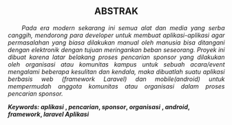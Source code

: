 <h2 align="center">ABSTRAK</h2>
<p align="justify">
&nbsp;&nbsp;&nbsp;&nbsp;<i>Pada era modern sekarang ini semua alat dan media yang serba canggih,  mendorong para developer untuk membuat aplikasi-aplikasi agar permasalahan yang biasa dilakukan manual oleh manusia bisa ditangani dengan elektronik dengan tujuan meringankan beban seseorang. Proyek ini dibuat karena latar belakang proses pencarian sponsor yang dilakukan oleh organisasi atau komunitas kampus untuk sebuah acara/event mengalami beberapa kesulitan dan kendala, maka dibuatlah suatu aplikasi berbasis web (framework Laravel) dan mobile(android) untuk mempermudah anggota komunitas atau organisasi dalam proses pencarian sponsor.</i>

<strong><i>Keywords:</i> <i> aplikasi </i>, <i>pencarian</i>,  <i>sponsor</i>, <i>organisasi</i> ,  <i>android</i>, <i>framework</i>, <i>laravel Aplikasi</i></strong>
